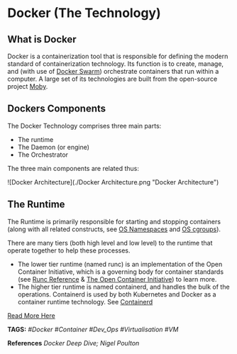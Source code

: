 # Docker (The Technology)

## What is Docker

Docker is a containerization tool that is responsible for defining the modern standard of containerization technology.
Its function is to create, manage, and (with use of [Docker Swarm](./Docker_Swarm.md)) orchestrate containers that run within a computer.
A large set of its technologies are built from the open-source project [Moby](https://mobyproject.org/).

## Dockers Components

The Docker Technology comprises three main parts:

* The runtime
* The Daemon (or engine)
* The Orchestrator

The three main components are related thus:

![Docker Architecture](./Docker Architecture.png "Docker Architecture")

## The Runtime

The Runtime is primarily responsible for starting and stopping containers (along with all related constructs, see [OS Namespaces](<../OS_Namespaces.md> "OS_Namespaces") and [OS cgroups](<../cgroups.md> "cgroups")).

There are many tiers (both high level and low level) to the runtime that operate together to help these processes.

* The lower tier runtime (named runc) is an implementation of the Open Container Initiative, which is a governing body for container standards (see [Runc Reference](<../Runc_Reference.md> "Runc Reference") & [The Open Container Initiative](<../Open_Container_Initiative> "Open_Container_Initiative")) to learn more.
* The higher tier runtime is named containerd, and handles the bulk of the operations. Containerd is used by both Kubernetes and Docker as a container runtime technology. See [Containerd](<../Containerd.md> "Containerd Notes")

[Read More Here](https://docs.docker.com/get-started/overview/)

__TAGS:__
_#Docker #Container #Dev_Ops #Virtualisation #VM_

__References__
_Docker Deep Dive; Nigel Poulton_
